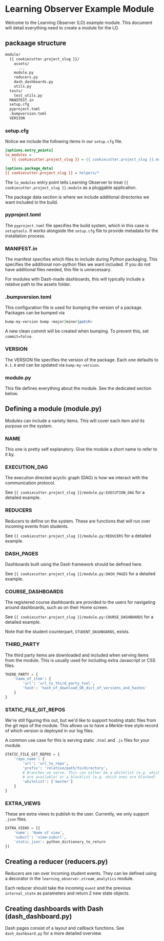 # Learning Observer Example Module

Welcome to the Learning Observer (LO) example module. This document
will detail everything need to create a module for the LO.

## packaage structure

```bash
module/
  {{ cookiecutter.project_slug }}/
    assets/
      ...
    module.py
    reducers.py
    dash_dashboards.py
    utils.py
  tests/
    test_utils.py
  MANIFEST.in
  setup.cfg
  pyproject.toml
  .bumpversion.toml
  VERSION
```

### setup.cfg

Notice we include the following items in our `setup.cfg` file.

```cfg
[options.entry_points]
lo_modules =
   {{ cookiecutter.project_slug }} = {{ cookiecutter.project_slug }}.module

[options.package_data]
{{ cookiecutter.project_slug }} = helpers/*
```

The `lo_modules` entry point tells Learning Observer to treat `{{ cookiecutter.project_slug }}.module` as a pluggable application.

The package data section is where we include additional directories we want included in the build.

### pyproject.toml

The `pyproject.toml` file specifies the build system, which in this case is `setuptools`. It works alongside the `setup.cfg` file to provide metadata for the installation process.

### MANIFEST.in

The manifest specifies which files to include during Python packaging. This specifies the additional non-python files we want included. If you do not have additional files needed, this file is unnecessary.

For modules with Dash-made dashboards, this will typically include a relative path to the assets folder.

### .bumpversion.toml

This configuration file is used for bumping the version of a package. Packages can be bumped via

```bash
bump-my-version bump <major|minor|patch>
```

A new clean commit will be created when bumping. To prevent this, set `commit=false`.

### VERSION

The VERSION file specifies the version of the package. Each one defaults to `0.1.0` and can be updated via `bump-my-version`.

### module.py

This file defines everything about the module. See the dedicated section below.

## Defining a module (module.py)

Modules can include a variety items. This will cover each item and its purpose on the system.

### NAME

This one is pretty self explanatory. Give the module a short name to refer to it by.

### EXECUTION_DAG

The execution directed acyclic graph (DAG) is how we interact with the communication protocol.

See `{{ cookiecutter.project_slug }}/module.py:EXECUTION_DAG` for a detailed example.

### REDUCERS

Reducers to define on the system. These are functions that will run over incoming events from students.

See `{{ cookiecutter.project_slug }}/module.py:REDUCERS` for a detailed example.

### DASH_PAGES

Dashboards built using the Dash framework should be defined here.

See `{{ cookiecutter.project_slug }}/module.py:DASH_PAGES` for a detailed example.

### COURSE_DASHBOARDS

The registered course dashboards are provided to the users for navigating around dashboards, such as on their Home screen.

See `{{ cookiecutter.project_slug }}/module.py:COURSE_DASHBOARDS` for a detailed example.

Note that the student counterpart, `STUDENT_DASHBOARDS`, exists.

### THIRD_PARTY

The third party items are downloaded and included when serving items from the module. This is usually used for including extra Javascript or CSS files.

```python
THIRD_PARTY = {
    'name_of_item': {
        'url': 'url_to_third_party_tool',
        'hash': 'hash_of_download_OR_dict_of_versions_and_hashes'
    }
}
```

### STATIC_FILE_GIT_REPOS

We're still figuring this out, but we'd like to support hosting static files from the git repo of the module.
This allows us to have a Merkle-tree style record of which version is deployed in our log files.

A common use case for this is serving static `.html` and `.js` files for your module.

```python
STATIC_FILE_GIT_REPOS = {
    'repo_name': {
        'url': 'url_to_repo',
        'prefix': 'relative/path/to/directory',
        # Branches we serve. This can either be a whitelist (e.g. which ones
        # are available) or a blacklist (e.g. which ones are blocked)
        'whitelist': ['master']
    }
}
```

### EXTRA_VIEWS

These are extra views to publish to the user. Currently, we only support `.json` files.

```python
EXTRA_VIEWS = [{
    'name': 'Name of view',
    'suburl': 'view-suburl',
    'static_json': python_dictionary_to_return
}]
```

## Creating a reducer (reducers.py)

Reducers are ran over incoming student events. They can be defined using a decorator in the `learning_observer.stream_analytics` module.

Each reducer should take the incoming `event` and the previous `internal_state` as parameters and return 2 new state objects.

## Creating dashboards with Dash (dash_dashboard.py)

Dash pages consist of a layout and callback functions. See `dash_dashboard.py` for a more detailed overview.
